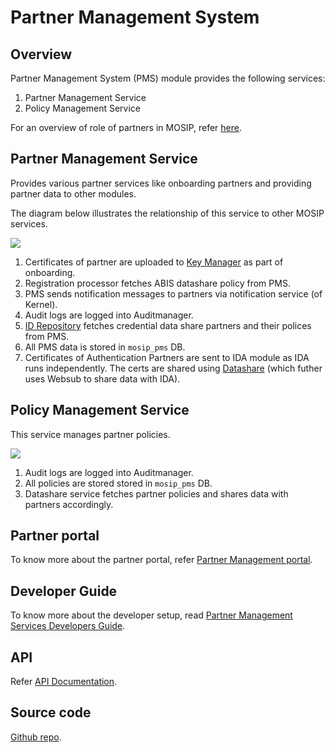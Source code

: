 # Partner Management System

## Overview

Partner Management System (PMS) module provides the following services:

1. Partner Management Service
2. Policy Management Service

For an overview of role of partners in MOSIP, refer [here](../../../partners.md).

## Partner Management Service

Provides various partner services like onboarding partners and providing partner data to other modules.

The diagram below illustrates the relationship of this service to other MOSIP services.

![](../../../\_images/pms.png)

1. Certificates of partner are uploaded to [Key Manager](../../../keymanager.md) as part of onboarding.
2. Registration processor fetches ABIS datashare policy from PMS.
3. PMS sends notification messages to partners via notification service (of Kernel).
4. Audit logs are logged into Auditmanager.
5. [ID Repository](../../../id-repository.md) fetches credential data share partners and their polices from PMS.
6. All PMS data is stored in `mosip_pms` DB.
7. Certificates of Authentication Partners are sent to IDA module as IDA runs independently. The certs are shared using [Datashare](../../../datashare.md) (which futher uses Websub to share data with IDA).

## Policy Management Service

This service manages partner policies.

![](../../../\_images/policymanager.png)

1. Audit logs are logged into Auditmanager.
2. All policies are stored stored in `mosip_pms` DB.
3. Datashare service fetches partner policies and shares data with partners accordingly.

## Partner portal

To know more about the partner portal, refer [Partner Management portal](partner-management-portal.md).

## Developer Guide

To know more about the developer setup, read [Partner Management Services Developers Guide](https://docs.mosip.io/1.2.0/modules/partner-management-services/partner-management-services-developer-setup).

## API

Refer [API Documentation](https://mosip.github.io/documentation/1.2.0/1.2.0.html).

## Source code

[Github repo](https://github.com/mosip/partner-management-services/tree/release-1.2.0).
